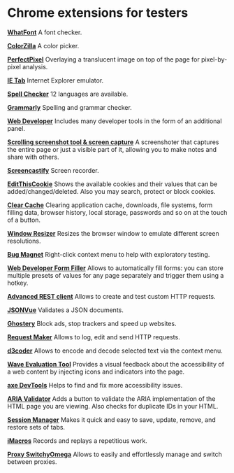 # Chrome extensions for testers

**[WhatFont](https://chromewebstore.google.com/detail/whatfont/jabopobgcpjmedljpbcaablpmlmfcogm)**
A font checker.

**[ColorZilla](https://chromewebstore.google.com/detail/colorzilla/bhlhnicpbhignbdhedgjhgdocnmhomnp)**
A color picker.

**[PerfectPixel](https://chromewebstore.google.com/detail/perfectpixel-by-welldonec/dkaagdgjmgdmbnecmcefdhjekcoceebi)**
Overlaying a translucent image on top of the page for pixel-by-pixel analysis.

**[IE Tab](https://chromewebstore.google.com/detail/ie-tab/hehijbfgiekmjfkfjpbkbammjbdenadd)**
Internet Explorer emulator.

**[Spell Checker](https://chromewebstore.google.com/detail/spell-checker-for-chrome/jfpdnkkdgghlpdgldicfgnnnkhdfhocg)**
12 languages are available.

**[Grammarly](https://chromewebstore.google.com/detail/grammarly-grammar-checker/kbfnbcaeplbcioakkpcpgfkobkghlhen)**
Spelling and grammar checker.

**[Web Developer](https://chromewebstore.google.com/detail/web-developer/bfbameneiokkgbdmiekhjnmfkcnldhhm)**
Includes many developer tools in the form of an additional panel.

**[Scrolling screenshot tool & screen capture](https://chromewebstore.google.com/detail/scrolling-screenshot-tool/mfpiaehgjbbfednooihadalhehabhcjo)**
A screenshoter that captures the entire page or just a visible part of it, allowing you to make notes and share with others.

**[Screencastify](https://chromewebstore.google.com/detail/screencastify-screen-vide/mmeijimgabbpbgpdklnllpncmdofkcpn)**
Screen recorder.

**[EditThisCookie](https://chromewebstore.google.com/detail/editthiscookie/fngmhnnpilhplaeedifhccceomclgfbg)**
Shows the available cookies and their values that can be added/changed/deleted. Also you may search, protect or block cookies.

**[Clear Cache](https://chromewebstore.google.com/detail/clear-cache/cppjkneekbjaeellbfkmgnhonkkjfpdn)**
Сlearing application cache, downloads, file systems, form filling data, browser history, local storage, passwords and so on at the touch of a button.

**[Window Resizer](https://chromewebstore.google.com/detail/window-resizer/kkelicaakdanhinjdeammmilcgefonfh)**
Resizes the browser window to emulate different screen resolutions.

**[Bug Magnet](https://chromewebstore.google.com/detail/bug-magnet/efhedldbjahpgjcneebmbolkalbhckfi?hl=en)**
Right-click context menu to help with exploratory testing.

**[Web Developer Form Filler](https://chromewebstore.google.com/detail/web-developer-form-filler/gbagmkohmhcjgbepncmehejaljoclpil)**
Allows to automatically fill forms: you can store multiple presets of values for any page separately and trigger them using a hotkey.

**[Advanced REST client](https://chromewebstore.google.com/detail/advanced-rest-client/hgmloofddffdnphfgcellkdfbfbjeloo)**
Allows to create and test custom HTTP requests.

**[JSONVue](https://chromewebstore.google.com/detail/jsonvue/chklaanhfefbnpoihckbnefhakgolnmc)**
Validates a JSON documents.

**[Ghostery](https://chromewebstore.google.com/detail/ghostery-tracker-ad-block/mlomiejdfkolichcflejclcbmpeaniij)**
Block ads, stop trackers and speed up websites.

**[Request Maker](https://chromewebstore.google.com/detail/request-maker/kajfghlhfkcocafkcjlajldicbikpgnp)**
Allows to log, edit and send HTTP requests.

**[d3coder](https://chromewebstore.google.com/detail/d3coder/gncnbkghencmkfgeepfaonmegemakcol)**
Allows to encode and decode selected text via the context menu.

**[Wave Evaluation Tool](https://chromewebstore.google.com/detail/wave-evaluation-tool/jbbplnpkjmmeebjpijfedlgcdilocofh)**
Provides a visual feedback about the accessibility of a web content by injecting icons and indicators into the page.

**[axe DevTools](https://chromewebstore.google.com/detail/axe-devtools-web-accessib/lhdoppojpmngadmnindnejefpokejbdd)**
Helps to find and fix more accessibility issues.

**[ARIA Validator](https://chromewebstore.google.com/detail/aria-validator/oigghlanfjgnkcndchmnlnmaojahnjoc)**
Adds a button to validate the ARIA implementation of the HTML page you are viewing. Also checks for duplicate IDs in your HTML.

**[Session Manager](https://chromewebstore.google.com/detail/session-manager/mghenlmbmjcpehccoangkdpagbcbkdpc)**
Makes it quick and easy to save, update, remove, and restore sets of tabs.

**[iMacros](https://chromewebstore.google.com/detail/imacros-for-chrome/cplklnmnlbnpmjogncfgfijoopmnlemp)**
Records and replays a repetitious work.

**[Proxy SwitchyOmega](https://chromewebstore.google.com/detail/proxy-switchyomega/padekgcemlokbadohgkifijomclgjgif)**
Allows to easily and effortlessly manage and switch between proxies.
